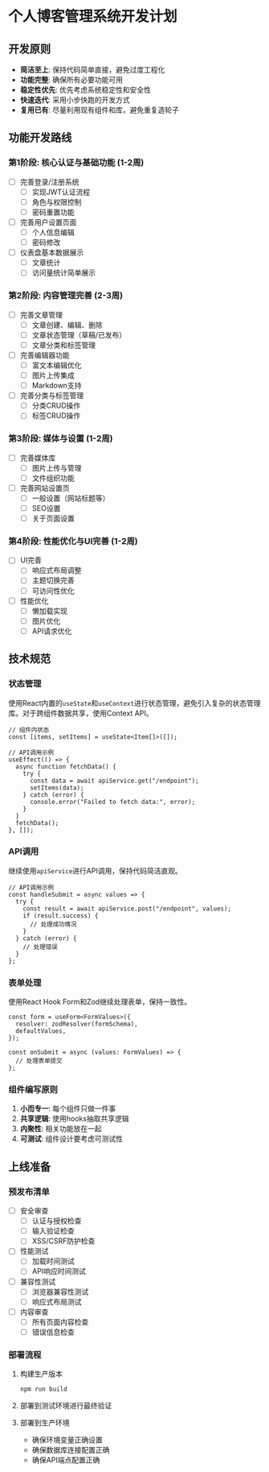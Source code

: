 # 个人博客管理系统开发计划

## 开发原则

- **简洁至上**: 保持代码简单直接，避免过度工程化
- **功能完整**: 确保所有必要功能可用
- **稳定性优先**: 优先考虑系统稳定性和安全性
- **快速迭代**: 采用小步快跑的开发方式
- **复用已有**: 尽量利用现有组件和库，避免重复造轮子

## 功能开发路线

### 第1阶段: 核心认证与基础功能 (1-2周)

- [ ] 完善登录/注册系统
  - [ ] 实现JWT认证流程
  - [ ] 角色与权限控制
  - [ ] 密码重置功能
- [ ] 完善用户设置页面
  - [ ] 个人信息编辑
  - [ ] 密码修改
- [ ] 仪表盘基本数据展示
  - [ ] 文章统计
  - [ ] 访问量统计简单展示

### 第2阶段: 内容管理完善 (2-3周)

- [ ] 完善文章管理
  - [ ] 文章创建、编辑、删除
  - [ ] 文章状态管理（草稿/已发布）
  - [ ] 文章分类和标签管理
- [ ] 完善编辑器功能
  - [ ] 富文本编辑优化
  - [ ] 图片上传集成
  - [ ] Markdown支持
- [ ] 完善分类与标签管理
  - [ ] 分类CRUD操作
  - [ ] 标签CRUD操作

### 第3阶段: 媒体与设置 (1-2周)

- [ ] 完善媒体库
  - [ ] 图片上传与管理
  - [ ] 文件组织功能
- [ ] 完善网站设置页
  - [ ] 一般设置（网站标题等）
  - [ ] SEO设置
  - [ ] 关于页面设置

### 第4阶段: 性能优化与UI完善 (1-2周)

- [ ] UI完善
  - [ ] 响应式布局调整
  - [ ] 主题切换完善
  - [ ] 可访问性优化
- [ ] 性能优化
  - [ ] 懒加载实现
  - [ ] 图片优化
  - [ ] API请求优化

## 技术规范

### 状态管理

使用React内置的`useState`和`useContext`进行状态管理，避免引入复杂的状态管理库。对于跨组件数据共享，使用Context API。

```tsx
// 组件内状态
const [items, setItems] = useState<Item[]>([]);

// API调用示例
useEffect(() => {
  async function fetchData() {
    try {
      const data = await apiService.get("/endpoint");
      setItems(data);
    } catch (error) {
      console.error("Failed to fetch data:", error);
    }
  }
  fetchData();
}, []);
```

### API调用

继续使用`apiService`进行API调用，保持代码简洁直观。

```tsx
// API调用示例
const handleSubmit = async values => {
  try {
    const result = await apiService.post("/endpoint", values);
    if (result.success) {
      // 处理成功情况
    }
  } catch (error) {
    // 处理错误
  }
};
```

### 表单处理

使用React Hook Form和Zod继续处理表单，保持一致性。

```tsx
const form = useForm<FormValues>({
  resolver: zodResolver(formSchema),
  defaultValues,
});

const onSubmit = async (values: FormValues) => {
  // 处理表单提交
};
```

### 组件编写原则

1. **小而专一**: 每个组件只做一件事
2. **共享逻辑**: 使用hooks抽取共享逻辑
3. **内聚性**: 相关功能放在一起
4. **可测试**: 组件设计要考虑可测试性

## 上线准备

### 预发布清单

- [ ] 安全审查
  - [ ] 认证与授权检查
  - [ ] 输入验证检查
  - [ ] XSS/CSRF防护检查
- [ ] 性能测试
  - [ ] 加载时间测试
  - [ ] API响应时间测试
- [ ] 兼容性测试
  - [ ] 浏览器兼容性测试
  - [ ] 响应式布局测试
- [ ] 内容审查
  - [ ] 所有页面内容检查
  - [ ] 错误信息检查

### 部署流程

1. 构建生产版本

   ```bash
   npm run build
   ```

2. 部署到测试环境进行最终验证

3. 部署到生产环境
   - 确保环境变量正确设置
   - 确保数据库连接配置正确
   - 确保API端点配置正确
